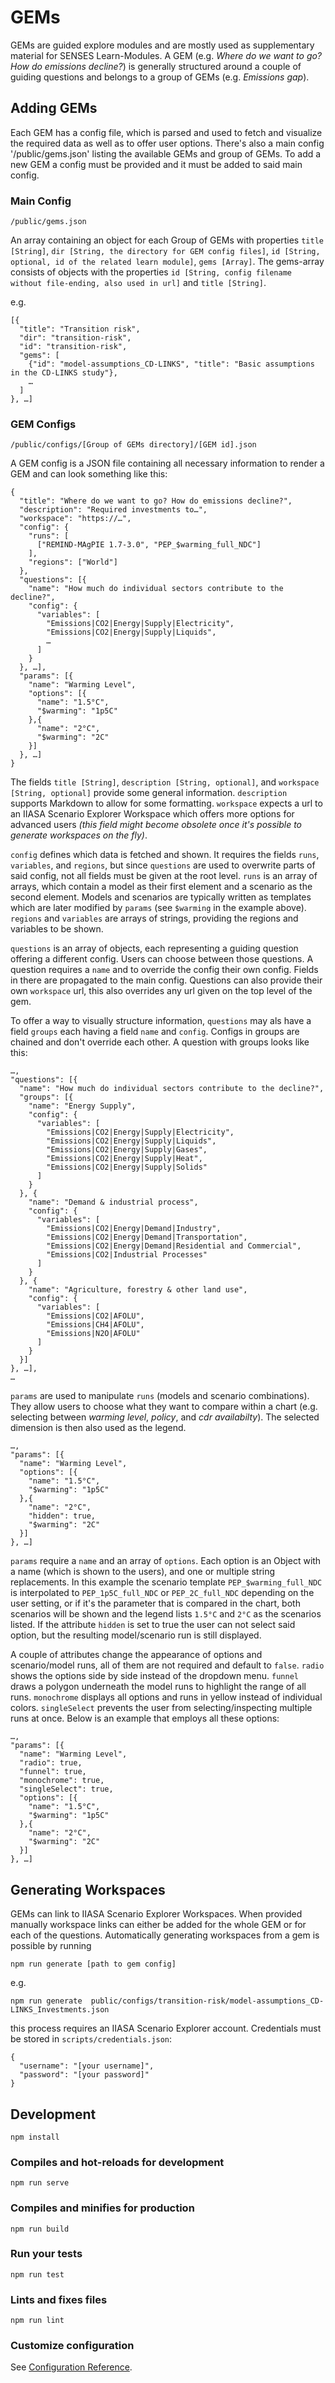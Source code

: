 # GEMs

GEMs are guided explore modules and are mostly used as supplementary material for SENSES Learn-Modules. A GEM (e.g. *Where do we want to go? How do emissions decline?*) is generally structured around a couple of guiding questions and belongs to a group of GEMs (e.g. *Emissions gap*).

## Adding GEMs

Each GEM has a config file, which is parsed and used to fetch and visualize the required data as well as to offer user options. There's also a main config '/public/gems.json' listing the available GEMs and group of GEMs. To add a new GEM a config must be provided and it must be added to said main config.

### Main Config

`/public/gems.json`

An array containing an object for each Group of GEMs with properties `title [String]`, `dir [String, the directory for GEM config files]`, `id [String, optional, id of the related learn module]`, `gems [Array]`. The gems-array consists of objects with the properties `id [String, config filename without file-ending, also used in url]` and `title [String]`.

e.g.

```
[{
  "title": "Transition risk",
  "dir": "transition-risk",
  "id": "transition-risk",
  "gems": [
    {"id": "model-assumptions_CD-LINKS", "title": "Basic assumptions in the CD-LINKS study"},
    …
  ]
}, …]
```

### GEM Configs

`/public/configs/[Group of GEMs directory]/[GEM id].json`

A GEM config is a JSON file containing all necessary information to render a GEM and can look something like this:

```
{
  "title": "Where do we want to go? How do emissions decline?",
  "description": "Required investments to…",
  "workspace": "https://…",
  "config": {
    "runs": [
      ["REMIND-MAgPIE 1.7-3.0", "PEP_$warming_full_NDC"]
    ],
    "regions": ["World"]
  },
  "questions": [{
    "name": "How much do individual sectors contribute to the decline?",
    "config": {
      "variables": [
        "Emissions|CO2|Energy|Supply|Electricity",
        "Emissions|CO2|Energy|Supply|Liquids",
        …
      ]
    }
  }, …],
  "params": [{
    "name": "Warming Level",
    "options": [{
      "name": "1.5°C",
      "$warming": "1p5C"
    },{
      "name": "2°C",
      "$warming": "2C"
    }]
  }, …]
}
```

The fields `title [String]`, `description [String, optional]`, and `workspace [String, optional]` provide some general information. `description` supports Markdown to allow for some formatting. `workspace` expects a url to an IIASA Scenario Explorer Workspace which offers more options for advanced users *(this field might become obsolete once it's possible to generate workspaces on the fly)*.

`config` defines which data is fetched and shown. It requires the fields `runs`, `variables`, and `regions`, but since `questions` are used to overwrite parts of said config, not all fields must be given at the root level. `runs` is an array of arrays, which contain a model as their first element and a scenario as the second element. Models and scenarios are typically written as templates which are later modified by `params` (see `$warming` in the example above). `regions` and `variables` are arrays of strings, providing the regions and variables to be shown.

`questions` is an array of objects, each representing a guiding question offering a different config. Users can choose between those questions. A question requires a `name` and to override the config their own config. Fields in there are propagated to the main config. Questions can also provide their own `workspace` url, this also overrides any url given on the top level of the gem.

To offer a way to visually structure information, `questions` may als have a field `groups` each having a field `name` and `config`. Configs in groups are chained and don't override each other. A question with groups looks like this:
```
…,
"questions": [{
  "name": "How much do individual sectors contribute to the decline?",
  "groups": [{
    "name": "Energy Supply",
    "config": {
      "variables": [
        "Emissions|CO2|Energy|Supply|Electricity",
        "Emissions|CO2|Energy|Supply|Liquids",
        "Emissions|CO2|Energy|Supply|Gases",
        "Emissions|CO2|Energy|Supply|Heat",
        "Emissions|CO2|Energy|Supply|Solids"
      ]
    }
  }, {
    "name": "Demand & industrial process",
    "config": {
      "variables": [
        "Emissions|CO2|Energy|Demand|Industry",
        "Emissions|CO2|Energy|Demand|Transportation",
        "Emissions|CO2|Energy|Demand|Residential and Commercial",
        "Emissions|CO2|Industrial Processes"
      ]
    }
  }, {
    "name": "Agriculture, forestry & other land use",
    "config": {
      "variables": [
        "Emissions|CO2|AFOLU",
        "Emissions|CH4|AFOLU",
        "Emissions|N2O|AFOLU"
      ]
    }
  }]
}, …],
…
```

`params` are used to manipulate `runs` (models and scenario combinations). They allow users to choose what they want to compare within a chart (e.g. selecting between *warming level*, *policy*, and *cdr availabilty*). The selected dimension is then also used as the legend.

```
…,
"params": [{
  "name": "Warming Level",
  "options": [{
    "name": "1.5°C",
    "$warming": "1p5C"
  },{
    "name": "2°C",
    "hidden": true,
    "$warming": "2C"
  }]
}, …]
```

`params` require a `name` and an array of `options`. Each option is an Object with a name (which is shown to the users), and one or multiple string replacements. In this example the scenario template `PEP_$warming_full_NDC` is interpolated to `PEP_1p5C_full_NDC` or `PEP_2C_full_NDC` depending on the user setting, or if it's the parameter that is compared in the chart, both scenarios will be shown and the legend lists `1.5°C` and `2°C` as the scenarios listed. If the attribute `hidden` is set to true the user can not select said option, but the resulting model/scenario run is still displayed.

A couple of attributes change the appearance of options and scenario/model runs, all of them are not required and default to `false`. `radio` shows the options side by side instead of the dropdown menu. `funnel` draws a polygon underneath the model runs to highlight the range of all runs. `monochrome` displays all options and runs in yellow instead of individual colors. `singleSelect` prevents the user from selecting/inspecting multiple runs at once. Below is an example that employs all these options:

```
…,
"params": [{
  "name": "Warming Level",
  "radio": true,
  "funnel": true,
  "monochrome": true,
  "singleSelect": true,
  "options": [{
    "name": "1.5°C",
    "$warming": "1p5C"
  },{
    "name": "2°C",
    "$warming": "2C"
  }]
}, …]
```

## Generating Workspaces

GEMs can link to IIASA Scenario Explorer Workspaces. When provided manually workspace links can either be added for the whole GEM or for each of the questions. Automatically generating workspaces from a gem is possible by running

```
npm run generate [path to gem config]
```

e.g.

```
npm run generate  public/configs/transition-risk/model-assumptions_CD-LINKS_Investments.json
```

this process requires an IIASA Scenario Explorer account. Credentials must be stored in `scripts/credentials.json`:

```
{
  "username": "[your username]",
  "password": "[your password]"
}
```

## Development
```
npm install
```

### Compiles and hot-reloads for development
```
npm run serve
```

### Compiles and minifies for production
```
npm run build
```

### Run your tests
```
npm run test
```

### Lints and fixes files
```
npm run lint
```

### Customize configuration
See [Configuration Reference](https://cli.vuejs.org/config/).
